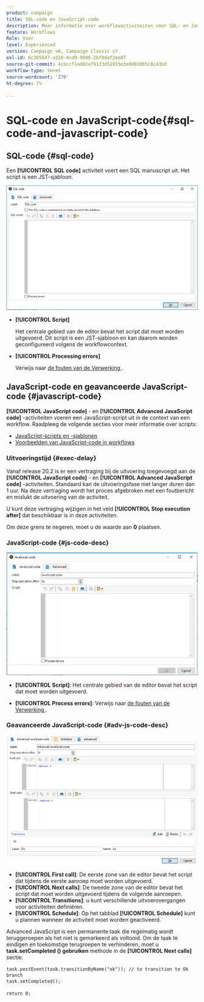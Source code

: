 ```yaml
---
product: campaign
title: SQL-code en JavaScript-code
description: Meer informatie over workflowactiviteiten voor SQL- en JavaScript-codes
feature: Workflows
Role: User
level: Experienced
version: Campaign v8, Campaign Classic v7
exl-id: 8c385847-a320-4cd9-9048-2bf9daf2ee07
source-git-commit: 4cbccf1ad02af9133d51933e3e0d010b5c8c43bd
workflow-type: tm+mt
source-wordcount: '270'
ht-degree: 7%

---
```


# SQL-code en JavaScript-code{#sql-code-and-javascript-code}



## SQL-code {#sql-code}

Een **[!UICONTROL SQL code]** activiteit voert een SQL manuscript uit. Het script is een JST-sjabloon.

![](assets/sql_code.png)

* **[!UICONTROL Script]**

  Het centrale gebied van de editor bevat het script dat moet worden uitgevoerd. Dit script is een JST-sjabloon en kan daarom worden geconfigureerd volgens de workflowcontext.

* **[!UICONTROL Processing errors]**

  Verwijs naar [ de fouten van de Verwerking ](monitor-workflow-execution.md#processing-errors).

## JavaScript-code en geavanceerde JavaScript-code {#javascript-code}

**[!UICONTROL JavaScript code]** - en **[!UICONTROL Advanced JavaScript code]** -activiteiten voeren een JavaScript-script uit in de context van een workflow. Raadpleeg de volgende secties voor meer informatie over scripts:

* [JavaScript-scripts en -sjablonen](javascript-scripts-and-templates.md)
* [Voorbeelden van JavaScript-code in workflows](javascript-in-workflows.md)

### Uitvoeringstijd {#exec-delay}

Vanaf release 20.2 is er een vertraging bij de uitvoering toegevoegd aan de **[!UICONTROL JavaScript code]** - en **[!UICONTROL Advanced JavaScript code]** -activiteiten. Standaard kan de uitvoeringsfase niet langer duren dan 1 uur. Na deze vertraging wordt het proces afgebroken met een foutbericht en mislukt de uitvoering van de activiteit.

U kunt deze vertraging wijzigen in het veld **[!UICONTROL Stop execution after]** dat beschikbaar is in deze activiteiten.

Om deze grens te negeren, moet u de waarde aan **0** plaatsen.

### JavaScript-code {#js-code-desc}

![](assets/javascript_code.png)

* **[!UICONTROL Script]**: Het centrale gebied van de editor bevat het script dat moet worden uitgevoerd.

* **[!UICONTROL Process errors]**: Verwijs naar [ de fouten van de Verwerking ](monitor-workflow-execution.md#processing-errors).

### Geavanceerde JavaScript-code {#adv-js-code-desc}

![](assets/advanced_javascript_code.png)

* **[!UICONTROL First call]**: De eerste zone van de editor bevat het script dat tijdens de eerste aanroep moet worden uitgevoerd.
* **[!UICONTROL Next calls]**: De tweede zone van de editor bevat het script dat moet worden uitgevoerd tijdens de volgende aanroepen.
* **[!UICONTROL Transitions]**: u kunt verschillende uitvoerovergangen voor activiteiten definiëren.
* **[!UICONTROL Schedule]**: Op het tabblad **[!UICONTROL Schedule]** kunt u plannen wanneer de activiteit moet worden geactiveerd.

Advanced JavaScript is een permanente taak die regelmatig wordt teruggeroepen als het niet is gemarkeerd als voltooid. Om de taak te eindigen en toekomstige terugroepen te verhinderen, moet u **task.setCompleted () gebruiken** methode in de **[!UICONTROL Next calls]** sectie:

```
task.postEvent(task.transitionByName("ok")); // to transition to Ok branch
task.setCompleted();

return 0;
```
